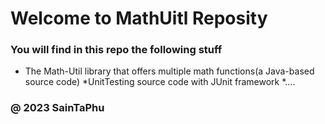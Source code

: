 # Welcome to MathUitl Reposity
### You will find in this repo the following stuff
* The Math-Util library that offers multiple math functions(a Java-based source code)
*UnitTesting source code with JUnit framework
*....

### @ 2023 SainTaPhu